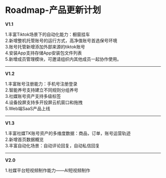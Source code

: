 # Roadmap-产品更新计划

**V1.1**

1.丰富Tiktok场景下的自动化能力：橱窗挂车\
2.新增整机托管账号的运行方式，高净值账号首选保号环境\
3.账号托管新增添加外部来源的tiktok账号\
4.安装App支持存储App安装包文件列表\
5.新增成员管理模块，可邀请组织内其他成员一起协作使用。

***

**V1.2**

1.丰富账号注册能力：手机号注册登录\
2.智能养号支持建立不同规则分组养号\
3.社媒账号资产支持多级标签\
4.设备投屏支持多开投屏云机窗口和拖拽\
5.Web端SaaS产品上线

***

**V1.3**

1.丰富社媒TK账号资产的多维度数据：商品，订单，账号运营轨迹\
2.新增首页数据概览\
3.丰富自动化场景：自动评论回复，自动私信回复

***

**V2.0**

1.社媒平台短视频制作能力——AI短视频制作

